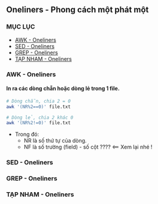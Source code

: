 ﻿## Oneliners - Phong cách một phát một

### MỤC LỤC

* [AWK - Oneliners](#awk-oneliners)
* [SED - Oneliners](#sed-oneliners)
* [GREP - Oneliners](#grep-oneliners)
* [TẠP NHAM - Oneliners](#tapnham-oneliners)


<a name="awk-oneliners"></a>
### AWK - Oneliners
#### In ra các dòng chẵn hoặc dòng lẻ trong 1 file.
  ```sh
  # Dòng chẵn, chia 2 = 0
  awk '(NR%2==0)' file.txt

  # Dòng lẻ, chia 2 khác 0
  awk '(NR%2!=0)' file.txt
  ```

- Trong đó: 
  - NR là số thứ tự của dòng.
  - NF là số trường (field) - số cột ???? <== Xem lại nhé !

<a name="sed-oneliners"></a>
### SED - Oneliners

<a name="grep-oneliners"></a>
### GREP - Oneliners


<a name="tapnham-oneliners"></a>
### TẠP NHAM - Oneliners


  
